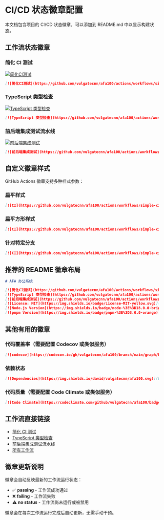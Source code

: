 # CI/CD 状态徽章配置

本文档包含项目的 CI/CD 状态徽章，可以添加到 README.md 中以显示构建状态。

## 工作流状态徽章

### 简化 CI 测试
[![简化CI测试](https://github.com/vulgatecnn/afa100/actions/workflows/simple-ci.yml/badge.svg)](https://github.com/vulgatecnn/afa100/actions/workflows/simple-ci.yml)

```markdown
[![简化CI测试](https://github.com/vulgatecnn/afa100/actions/workflows/simple-ci.yml/badge.svg)](https://github.com/vulgatecnn/afa100/actions/workflows/simple-ci.yml)
```

### TypeScript 类型检查
[![TypeScript 类型检查](https://github.com/vulgatecnn/afa100/actions/workflows/typescript-type-check.yml/badge.svg)](https://github.com/vulgatecnn/afa100/actions/workflows/typescript-type-check.yml)

```markdown
[![TypeScript 类型检查](https://github.com/vulgatecnn/afa100/actions/workflows/typescript-type-check.yml/badge.svg)](https://github.com/vulgatecnn/afa100/actions/workflows/typescript-type-check.yml)
```

### 前后端集成测试流水线
[![前后端集成测试](https://github.com/vulgatecnn/afa100/actions/workflows/integration-tests-fixed.yml/badge.svg)](https://github.com/vulgatecnn/afa100/actions/workflows/integration-tests-fixed.yml)

```markdown
[![前后端集成测试](https://github.com/vulgatecnn/afa100/actions/workflows/integration-tests-fixed.yml/badge.svg)](https://github.com/vulgatecnn/afa100/actions/workflows/integration-tests-fixed.yml)
```

## 自定义徽章样式

GitHub Actions 徽章支持多种样式参数：

### 扁平样式
```markdown
[![CI](https://github.com/vulgatecnn/afa100/actions/workflows/simple-ci.yml/badge.svg?style=flat)](https://github.com/vulgatecnn/afa100/actions/workflows/simple-ci.yml)
```

### 扁平方形样式
```markdown
[![CI](https://github.com/vulgatecnn/afa100/actions/workflows/simple-ci.yml/badge.svg?style=flat-square)](https://github.com/vulgatecnn/afa100/actions/workflows/simple-ci.yml)
```

### 针对特定分支
```markdown
[![CI](https://github.com/vulgatecnn/afa100/actions/workflows/simple-ci.yml/badge.svg?branch=main)](https://github.com/vulgatecnn/afa100/actions/workflows/simple-ci.yml)
```

## 推荐的 README 徽章布局

```markdown
# AFA 办公系统

[![简化CI测试](https://github.com/vulgatecnn/afa100/actions/workflows/simple-ci.yml/badge.svg)](https://github.com/vulgatecnn/afa100/actions/workflows/simple-ci.yml)
[![TypeScript 类型检查](https://github.com/vulgatecnn/afa100/actions/workflows/typescript-type-check.yml/badge.svg)](https://github.com/vulgatecnn/afa100/actions/workflows/typescript-type-check.yml)
[![前后端集成测试](https://github.com/vulgatecnn/afa100/actions/workflows/integration-tests-fixed.yml/badge.svg)](https://github.com/vulgatecnn/afa100/actions/workflows/integration-tests-fixed.yml)
[![License: MIT](https://img.shields.io/badge/License-MIT-yellow.svg)](https://opensource.org/licenses/MIT)
[![Node.js Version](https://img.shields.io/badge/node-%3E%3D18.0.0-brightgreen)](https://nodejs.org/)
[![pnpm Version](https://img.shields.io/badge/pnpm-%3E%3D8.0.0-orange)](https://pnpm.io/)
```

## 其他有用的徽章

### 代码覆盖率（需要配置 Codecov 或类似服务）
```markdown
[![codecov](https://codecov.io/gh/vulgatecnn/afa100/branch/main/graph/badge.svg)](https://codecov.io/gh/vulgatecnn/afa100)
```

### 依赖状态
```markdown
[![Dependencies](https://img.shields.io/david/vulgatecnn/afa100.svg)](https://david-dm.org/vulgatecnn/afa100)
```

### 代码质量（需要配置 Code Climate 或类似服务）
```markdown
[![Code Climate](https://codeclimate.com/github/vulgatecnn/afa100/badges/gpa.svg)](https://codeclimate.com/github/vulgatecnn/afa100)
```

## 工作流直接链接

- [简化 CI 测试](https://github.com/vulgatecnn/afa100/actions/workflows/simple-ci.yml)
- [TypeScript 类型检查](https://github.com/vulgatecnn/afa100/actions/workflows/typescript-type-check.yml)
- [前后端集成测试流水线](https://github.com/vulgatecnn/afa100/actions/workflows/integration-tests-fixed.yml)
- [所有工作流](https://github.com/vulgatecnn/afa100/actions)

## 徽章更新说明

徽章会自动反映最新的工作流运行状态：
- ✅ **passing** - 工作流成功通过
- ❌ **failing** - 工作流失败
- ⚠️ **no status** - 工作流尚未运行或被禁用

徽章会在每次工作流运行完成后自动更新，无需手动干预。
